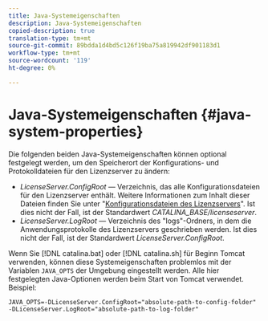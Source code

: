 ```yaml
---
title: Java-Systemeigenschaften
description: Java-Systemeigenschaften
copied-description: true
translation-type: tm+mt
source-git-commit: 89bdda1d4bd5c126f19ba75a819942df901183d1
workflow-type: tm+mt
source-wordcount: '119'
ht-degree: 0%

---
```



# Java-Systemeigenschaften {#java-system-properties}

Die folgenden beiden Java-Systemeigenschaften können optional festgelegt werden, um den Speicherort der Konfigurations- und Protokolldateien für den Lizenzserver zu ändern:

* *LicenseServer.ConfigRoot* — Verzeichnis, das alle Konfigurationsdateien für den Lizenzserver enthält. Weitere Informationen zum Inhalt dieser Dateien finden Sie unter &quot;[Konfigurationsdateien des Lizenzservers](../../aaxs-protected-streaming/aaxs-license-server-config-files/aaxs-configuration-directory-structure.md)&quot;. Ist dies nicht der Fall, ist der Standardwert *CATALINA_BASE/licenseserver*.
* *LicenseServer.LogRoot* — Verzeichnis des &quot;logs&quot;-Ordners, in dem die Anwendungsprotokolle des Lizenzservers geschrieben werden. Ist dies nicht der Fall, ist der Standardwert *LicenseServer.ConfigRoot*.

Wenn Sie [!DNL catalina.bat] oder [!DNL catalina.sh] für Beginn Tomcat verwenden, können diese Systemeigenschaften problemlos mit der Variablen `JAVA_OPTS` der Umgebung eingestellt werden. Alle hier festgelegten Java-Optionen werden beim Start von Tomcat verwendet. Beispiel:

```
JAVA_OPTS=-DLicenseServer.ConfigRoot="absolute-path-to-config-folder" -DLicenseServer.LogRoot="absolute-path-to-log-folder"
```

